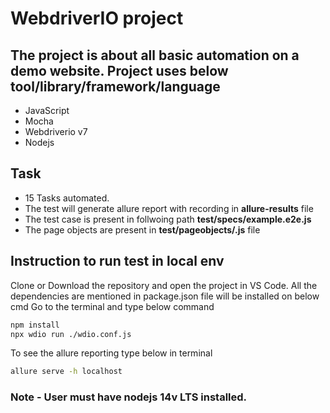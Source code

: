 # WebdriverIO project
## The project is about all basic automation on a demo website. Project uses below tool/library/framework/language
- JavaScript
- Mocha
- Webdriverio v7
- Nodejs
## Task
- 15 Tasks automated.
- The test will generate allure report with recording in  **allure-results** file
- The test case is present in follwoing path
**test/specs/example.e2e.js**
- The page objects are present in **test/pageobjects/.js** file


## Instruction to run test in local env

Clone or Download the repository and open the project in VS Code.
All the dependencies are mentioned in package.json file will be installed on below cmd
Go to the terminal and type below command
```sh
npm install
npx wdio run ./wdio.conf.js
```
To see the allure reporting type below in terminal
```sh
allure serve -h localhost
```
### Note - User must have nodejs 14v LTS installed.

